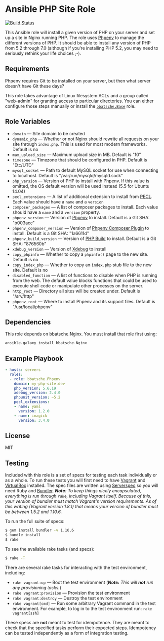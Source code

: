 Ansible PHP Site Role
========================

[![Build Status](https://travis-ci.org/bbatsche/Ansible-PHP-Site-Role.svg?branch=master)](https://travis-ci.org/bbatsche/Ansible-PHP-Site-Role)

This Ansible role will install a given version of PHP on your server and set up a site in Nginx running PHP. The role uses [Phpenv](https://github.com/madumlao/phpenv) to manage the different versions of PHP. It should be able to install any version of PHP from 5.2 through 7.0 (although if you're installing PHP 5.2, you may need to seriously rethink your life choices ;-).

Requirements
------------

Phpenv requires Git to be installed on your server, but then what server doesn't have Git these days?

This role takes advantage of Linux filesystem ACLs and a group called "web-admin" for granting access to particular directories. You can either configure those steps manually or install the [`bbatsche.Base`](https://galaxy.ansible.com/bbatsche/Base/) role.

Role Variables
--------------

- `domain` &mdash; Site domain to be created
- `dynamic_php` &mdash; Whether or not Nginx should rewrite all requests on your site through `index.php`. This is used for most modern frameworks. Default is no
- `max_upload_size` &mdash; Maximum upload size in MB. Default is "10"
- `timezone` &mdash; Timezone that should be configured in PHP. Default is "Etc/UTC"
- `mysql_socket` &mdash; Path to default MySQL socket for use when connecting to localhost. Default is "/var/run/mysqld/mysqld.sock"
- `php_version` &mdash; Version of PHP to install with Phpenv. If this value is omitted, the OS default version will be used instead (5.5 for Ubuntu 14.04)
- `pecl_extensions` &mdash; A list of additional extension to install from [PECL](https://pecl.php.net/). Each value should have a `name` and a `version`
- `composer_packages` &mdash; A list of composer packages to install. Each value should have a `name` and a `version` property.
- `phpenv_version` &mdash; Version of [Phpenv](https://github.com/madumlao/phpenv) to install. Default is a Git SHA: "b003acc"
- `phpenv_composer_version` &mdash; Version of [Phpenv Composer Plugin](https://github.com/ryoakg/phpenv-composer) to install. Default is a Git SHA: "1a6611d"
- `phpenv_build_version` &mdash; Version of [PHP Build](https://github.com/php-build/php-build) to install. Default is a Git SHA: "876560b"
- `xdebug_version` &mdash; Version of [Xdebug](https://xdebug.org/) to install
- `copy_phpinfo` &mdash; Whether to copy a `phpinfo()` page to the new site. Default is no
- `copy_index_php` &mdash; Whether to copy an `index.php` stub file to the new site. Default is no
- `disabled_function` &mdash; A list of functions to disable when PHP is running from the web. The default value blocks functions that could be used to execute shell code or manipulate other processes on the server.
- `http_root` &mdash; Directory all sites will be created under. Default is "/srv/http"
- `phpenv_root` &mdash; Where to install Phpenv and its support files. Default is "/usr/local/phpenv"

Dependencies
------------

This role depends on bbatsche.Nginx. You must install that role first using:

```bash
ansible-galaxy install bbatsche.Nginx
```

Example Playbook
----------------

```yml
- hosts: servers
  roles:
  - role: bbatsche.Phpenv
    domain: my-php-site.dev
    php_version: 5.6.19
    xdebug_version: 2.4.0
    phpunit_version: ~5.2
    pecl_extensions:
    - name: yaml
      version: 1.2.0
    - name: imagick
      version: 3.4.0
```

License
-------

MIT

Testing
-------

Included with this role is a set of specs for testing each task individually or as a whole. To run these tests you will first need to have [Vagrant](https://www.vagrantup.com/) and [VirtualBox](https://www.virtualbox.org/) installed. The spec files are written using [Serverspec](http://serverspec.org/) so you will need Ruby and [Bundler](http://bundler.io/). _**Note:** To keep things nicely encapsulated, everything is run through `rake`, including Vagrant itself. Because of this, your version of bundler must match Vagrant's version requirements. As of this writing (Vagrant version 1.8.1) that means your version of bundler must be between 1.5.2 and 1.10.6._

To run the full suite of specs:

```bash
$ gem install bundler -v 1.10.6
$ bundle install
$ rake
```

To see the available rake tasks (and specs):

```bash
$ rake -T
```

There are several rake tasks for interacting with the test environment, including:

- `rake vagrant:up` &mdash; Boot the test environment (_**Note:** This will **not** run any provisioning tasks._)
- `rake vagrant:provision` &mdash; Provision the test environment
- `rake vagrant:destroy` &mdash; Destroy the test environment
- `rake vagrant[cmd]` &mdash; Run some arbitrary Vagrant command in the test environment. For example, to log in to the test environment run: `rake vagrant[ssh]`

These specs are **not** meant to test for idempotence. They are meant to check that the specified tasks perform their expected steps. Idempotency can be tested independently as a form of integration testing.

